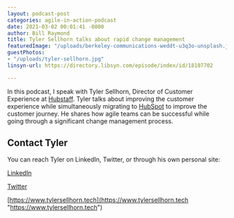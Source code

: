 ```yaml
---
layout: podcast-post
categories: agile-in-action-podcast
date: 2021-03-02 00:01:41 -0800
author: Bill Raymond
title: Tyler Sellhorn talks about rapid change management
featuredImage: "/uploads/berkeley-communications-weddt-u3q3o-unsplash.jpg"
guestPhotos:
- "/uploads/tyler-sellhorn.jpg"
linsyn-url: https://directory.libsyn.com/episode/index/id/18107702

---
```

In this podcast, I speak with Tyler Sellhorn, Director of Customer Experience at [Hubstaff](https://hubstaff.com). Tyler talks about improving the customer experience while simultaneously migrating to [HubSpot](https://www.hubspot.com) to improve the customer journey. He shares how agile teams can be successful while going through a significant change management process.

## Contact Tyler

You can reach Tyler on LinkedIn, Twitter, or through his own personal site:

[LinkedIn](https://www.linkedin.com/in/tyler-sellhorn/)

[Twitter](https://twitter.com/TSell89)

[https://www.tylersellhorn.tech](https://www.tylersellhorn.tech "https://www.tylersellhorn.tech")